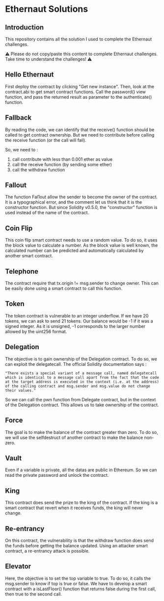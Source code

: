 # Ethernaut Solutions
## Introduction
This repository contains all the solution I used to complete the Ethernaut challenges.

:warning: Please do not copy/paste this content to complete Ethernaut challenges. Take time to understand the challenges! :warning:

## Hello Ethernaut
First deploy the contract by clicking "Get new instance".
Then, look at the contract.abi to get smart contract functions.
Call the password() view function, and pass the returned result as parameter to the authenticate() function.

## Fallback
By reading the code, we can identify that the receive() function should be called to get contract ownership. But we need to contribute before calling the receive function (or the call will fail).

So, we need to :
 1. call contribute with less than 0.001 ether as value
 2. call the receive function (by sending some ether)
 3. call the withdraw function

## Fallout
The function Fal1out allow the sender to become the owner of the contract. It is a typographical error, and the comment let us think that it is the constructor function.
But since Solidity v0.5.0, the "constructor" function is used instead of the name of the contract.

## Coin Flip
This coin flip smart contract needs to use a random value. To do so, it uses the block value to calculate a number. As the block value is well known, the calculated number can be predicted and automatically calculated by another smart contract.


## Telephone
The contract require that tx.origin != msg.sender to change owner. This can be easily done using a smart contract to call this function.

## Token
The token contract is vulnerable to an integer underflow. If we have 20 tokens, we can ask to send 21 tokens. Our balance would be -1 if it was a signed integer. As it is unsigned, -1 corresponds to the larger number allowed by the uint256 format.

## Delegation
The objective is to gain ownership of the Delegation contract. To do so, we can exploit the delegatecall. The official Solidity documentation says : 
```
"There exists a special variant of a message call, named delegatecall which is identical to a message call apart from the fact that the code at the target address is executed in the context (i.e. at the address) of the calling contract and msg.sender and msg.value do not change their values."
```
So we can call the pwn function from Delegate contract, but in the context of the Delegation contract. This allows us to take ownership of the contract.


## Force
The goal is to make the balance of the contract greater than zero. To do so, we will use the selfdestruct of another contract to make the balance non-zero.


## Vault
Even if a variable is private, all the datas are public in Ethereum. So we can read the private password and unlock the contract.

## King
This contract does send the prize to the king of the contract. If the king is a smart contract that revert when it receives funds, the king will never change.

## Re-entrancy
On this contract, the vulnerability is that the withdraw function does send the funds before getting the balance updated. Using an attacker smart contract, a re-entrancy attack is possible.


## Elevator
Here, the objective is to set the top variable to true. To do so, it calls the msg.sender to know if top is true or false. We have to develop a smart contract with a isLastFloor() function that returns false during the first call, then true to the second call.




